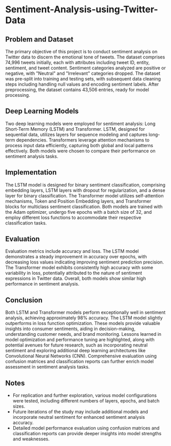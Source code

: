 # Sentiment-Analysis-using-Twitter-Data

## Problem and Dataset 
The primary objective of this project is to conduct sentiment analysis on Twitter data to discern the emotional tone of tweets. The dataset comprises 74,996 tweets initially, each with attributes including tweet ID, entity, sentiment, and tweet content. Sentiment categories analyzed are positive or negative, with "Neutral" and "Irrelevant" categories dropped. The dataset was pre-split into training and testing sets, with subsequent data cleaning steps including handling null values and encoding sentiment labels. After preprocessing, the dataset contains 43,506 entries, ready for model processing.

## Deep Learning Models
Two deep learning models were employed for sentiment analysis: Long Short-Term Memory (LSTM) and Transformer. LSTM, designed for sequential data, utilizes layers for sequence modeling and captures long-term dependencies. Transformers leverage attention mechanisms to process input data efficiently, capturing both global and local patterns effectively. Both models were chosen to compare their performance on sentiment analysis tasks.

## Implementation
The LSTM model is designed for binary sentiment classification, comprising embedding layers, LSTM layers with dropout for regularization, and a dense layer for binary classification. The Transformer model utilizes self-attention mechanisms, Token and Position Embedding layers, and Transformer blocks for multiclass sentiment classification. Both models are trained with the Adam optimizer, undergo five epochs with a batch size of 32, and employ different loss functions to accommodate their respective classification tasks.

## Evaluation
Evaluation metrics include accuracy and loss. The LSTM model demonstrates a steady improvement in accuracy over epochs, with decreasing loss values indicating improving sentiment prediction precision. The Transformer model exhibits consistently high accuracy with some variability in loss, potentially attributed to the nature of sentiment expressions in Twitter data. Overall, both models show similar high performance in sentiment analysis.

## Conclusion
Both LSTM and Transformer models perform exceptionally well in sentiment analysis, achieving approximately 98% accuracy. The LSTM model slightly outperforms in loss function optimization. These models provide valuable insights into consumer sentiments, aiding in decision-making, understanding customer needs, and brand monitoring. Lessons learned in model optimization and performance tuning are highlighted, along with potential avenues for future research, such as incorporating neutral sentiment and exploring additional deep learning architectures like Convolutional Neural Networks (CNN). Comprehensive evaluation using confusion matrices and classification reports can further enrich model assessment in sentiment analysis tasks.

## Notes
* For replication and further exploration, various model configurations were tested, including different numbers of layers, epochs, and batch sizes.
* Future iterations of the study may include additional models and incorporate neutral sentiment for enhanced sentiment analysis accuracy.
* Detailed model performance evaluation using confusion matrices and classification reports can provide deeper insights into model strengths and weaknesses.
